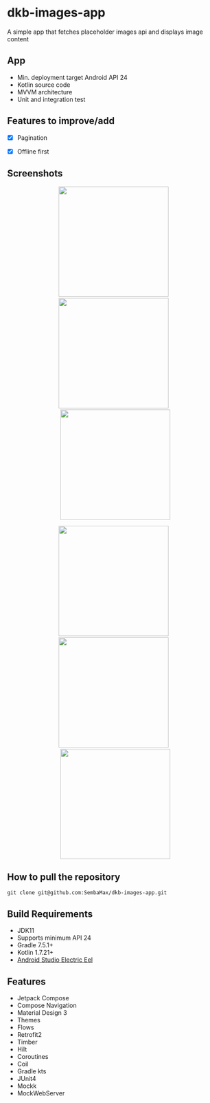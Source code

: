 # dkb-images-app
A simple app that fetches placeholder images api and displays image content


## App
* Min. deployment target Android API 24
* Kotlin source code
* MVVM architecture
* Unit and integration test 


## Features to improve/add
- [X] Pagination
- [X] Offline first


## Screenshots

<p align="center">
<img src="https://github.com/SembaMax/dkb-images-app/blob/main/screenshots/home_light.jpg" width="256" />
&nbsp;
<img src="https://github.com/SembaMax/dkb-images-app/blob/main/screenshots/detail_light.jpg" width="256" />
&nbsp;
<img src="https://github.com/SembaMax/dkb-images-app/blob/main/screenshots/error_light.jpg" width="256" />
</p>
  
<p align="center">
<img src="https://github.com/SembaMax/dkb-images-app/blob/main/screenshots/home_dark.jpg" width="256" />
&nbsp;
<img src="https://github.com/SembaMax/dkb-images-app/blob/main/screenshots/detail_dark.jpg" width="256" />
&nbsp;
<img src="https://github.com/SembaMax/dkb-images-app/blob/main/screenshots/error_dark.jpg" width="256" />
</p>



## How to pull the repository

	git clone git@github.com:SembaMax/dkb-images-app.git
  

## Build Requirements

- JDK11
- Supports minimum API 24
- Gradle 7.5.1+
- Kotlin 1.7.21+
- [Android Studio Electric Eel](https://developer.android.com/studio/)


## Features

- Jetpack Compose
- Compose Navigation
- Material Design 3
- Themes
- Flows
- Retrofit2
- Timber
- Hilt
- Coroutines
- Coil
- Gradle kts
- JUnit4
- Mockk
- MockWebServer
